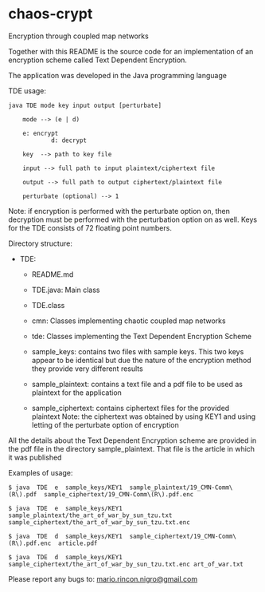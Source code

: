 # chaos-crypt
Encryption through coupled map networks

Together with this README is the source code for an implementation
of an encryption scheme called Text Dependent Encryption.

The application was developed in the Java programming language

TDE usage: 

	java TDE mode key input output [perturbate]

        mode --> (e | d)

		e: encrypt
                d: decrypt

        key  --> path to key file
                
        input --> full path to input plaintext/ciphertext file
        
        output --> full path to output ciphertext/plaintext file
        
        perturbate (optional) --> 1

Note: if encryption is performed with the perturbate
option on, then decryption must be performed with the
perturbation option on as well. Keys for the TDE consists of 72 floating point
numbers.

Directory structure:

+ TDE:

  - README.md

  - TDE.java: Main class

  - TDE.class

  + cmn: Classes implementing chaotic coupled map networks

  + tde: Classes implementing the Text Dependent Encryption Scheme

  + sample_keys: contains two files with sample keys. This two keys
    		 appear to be identical but due the nature of
		 the encryption method they provide very different results

  + sample_plaintext: contains a text file and a pdf file to be used
    		      as plaintext for the application

  + sample_ciphertext: contains ciphertext files for the provided plaintext
    		       Note: the ciphertext was obtained by using KEY1 and
		       using letting of the perturbate option of encryption

All the details about the Text Dependent Encryption scheme are provided in the
pdf file in the directory sample_plaintext. That file is the article in which
it was published
		       
Examples of usage:

	$ java  TDE  e  sample_keys/KEY1  sample_plaintext/19_CMN-Comm\(R\).pdf  sample_ciphertext/19_CMN-Comm\(R\).pdf.enc

	$ java  TDE  e  sample_keys/KEY1  sample_plaintext/the_art_of_war_by_sun_tzu.txt sample_ciphertext/the_art_of_war_by_sun_tzu.txt.enc

	$ java  TDE  d  sample_keys/KEY1  sample_ciphertext/19_CMN-Comm\(R\).pdf.enc  article.pdf

	$ java  TDE  d  sample_keys/KEY1  sample_ciphertext/the_art_of_war_by_sun_tzu.txt.enc art_of_war.txt

Please report any bugs to: mario.rincon.nigro@gmail.com
